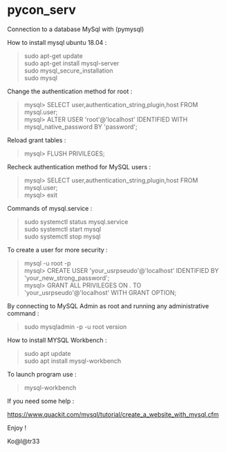 # pycon_serv
Connection to a database MySql with (pymysql) 

How to install mysql ubuntu 18.04 :

> sudo apt-get update \
> sudo apt-get install mysql-server \
> sudo mysql_secure_installation \
> sudo mysql

Change the authentication method for root :

> mysql> SELECT user,authentication_string,plugin,host FROM mysql.user; \
> mysql> ALTER USER 'root'@'localhost' IDENTIFIED WITH mysql_native_password BY 'password';

Reload grant tables :

> mysql> FLUSH PRIVILEGES; 

Recheck authentication method for MySQL users :

> mysql> SELECT user,authentication_string,plugin,host FROM mysql.user; \
> mysql> exit

Commands of mysql.service :

> sudo systemctl status mysql.service \
> sudo systemctl start mysql \
> sudo systemctl stop mysql

To create a user for more security :

> mysql -u root -p \
> mysql> CREATE USER 'your_usrpseudo'@'localhost' IDENTIFIED BY 'your_new_strong_password'; \
> mysql> GRANT ALL PRIVILEGES ON *.* TO 'your_usrpseudo'@'localhost' WITH GRANT OPTION;

By connecting to MySQL Admin as root and running any administrative command :
> sudo mysqladmin -p -u root version

How to install MYSQL Workbench :

> sudo apt update \
> sudo apt install mysql-workbench

To launch program use :

> mysql-workbench

If you need some help :

https://www.quackit.com/mysql/tutorial/create_a_website_with_mysql.cfm

Enjoy !

Ko@l@tr33
